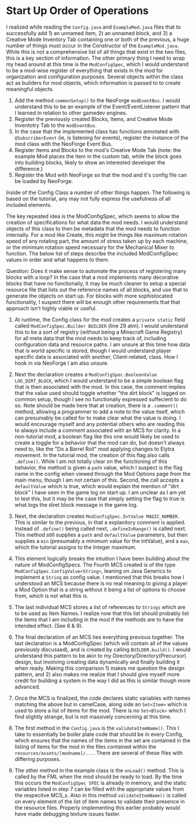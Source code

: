 # Start Up Order of Operations

I realized while reading the `Config.java` and `ExampleMod.java` files that to successfully add 1) an unnamed item, 2) an unnamed block, and 3) a Creative Mode Inventory Tab containing one or both of the previous, a huge number of things must occur in the Constructor of the `ExampleMod.java`. While this is not a comprehensive list of all things that exist in the two files, this is a key section of information. The other primary thing I need to wrap my head around at this time is the `ModConfigSpec`, which I would understand to be a mod-wise register of everything that exists in the mod for organization and configuration purposes. Several objects within the class act as builders for mod objects, which information is passed to to create meaningful objects.

1. Add the method `commonSetup()` to the NeoForge `modEventBus`. I would understand this to be an example of the Event/EventListener pattern that I learned in relation to other gamedev engines.
2. Register the previously created Blocks, Items, and Creative Mode Inventotry Tab to the `modEventBus`.
3. In the case that the implemented class has functions annotated with `@SubscriberEvent` (ie, is listening for events), register the instance of the mod class with the NeoForge Event Bus.
4. Register Items and Blocks to the mod's Creative Mode Tab (note: the example Mod places the item in the custom tab, while the block goes into building blocks, likely to show an interested developer the difference.)
5. Register the Mod with NeoForge so that the mod and it's config file can be loaded by NeoForge.



Inside of the Config Class a number of other things happen. The following is based on the tutorial, any may not fully express the usefulness of all included elements.

The key repeated idea is the ModConfigSpec, which seems to allow the creation of specifications for what data the mod needs. I would understand objects of this class to then be metadata that the mod needs to function internally. For a mod like Create, this might be things like maximum rotation speed of any rotating part, the amount of stress taken up by each machine, or the minimum rotation speed necessary for the Mechanical Mixer to function. The below list of steps describe the included ModConfigSpec values in order and what happens to them.

Question: Does it make sense to automate the process of registering many blocks with a loop? In the case that a mod implements many decorative blocks that have no functionaliy, it may be much cleaner to setup a special resource file that lists out the reference names of all blocks, and use that to generate the objects on start up. For blocks with more sophistocated functionality, I suspect there will be enough other requirements that that approach isn't highly viable or useful.

1. At runtime, the Config class for the mod creates a `private static` field called `ModConfigSpec.Builder BUILDER` (line 29 atm). I would understand this to be a sort of registry (without being a Minecraft Game Registry) for all meta data that the mod needs to keep track of, including configuration data and resource paths. I am unsure at this time how data that is world specific is stored, though I would understand player specific data is associated with another, Client-related, class. How I hook in via NeoForge I am also unsure. 

2. Next the declaration creates a `ModConfigSpec.BooleanValue LOG_DIRT_BLOCK`, which I would understand to be a simple boolean flag that is then associated with the mod. In this case, the comment implies that the value used should toggle whether "the dirt block" is logged on common setup, though I see no functionaliy expressed suffecient to do so. Note should be made here that at creation, there is a `.comment()` method, allowing a programmer to add a note to the value itself, which can presumably be called for to make clear what the value is doing. I would encourage myself and any potential others who are reading this to always include a comment associated with an MCS for clarity. In a non-tutorial mod, a boolean flag like this one would likely be used to create a toggle for a behavior that the mod can do, but doesn't always need to, like the "Do a Barrel Roll" mod applying changes to Elytra movement. In the tutorial mod, the creation of this flag also calls `.define()`. While I am not totally clear on the functioning of this behavior, the method is given a `path` value, which I suspect is the flag name in the config when viewed through the Mod Options page from the main menu, though I am not certain of this. Second, the call accepts a `defaultValue` which is true, which would explain the mention of "dirt block" I have seen in the game log on start up. I am unclear as I am yet to test this, but it may be the case that simply setting the flag to true is what logs the diret block message in the game log.

3. Next, the declaration creates `ModConfigSpec.IntValue MAGIC_NUMBER`. This is similar to the previous, in that a explanitory comment is applied. Instead of `.define()` being called next, `.defineInRange()` is called next. This method still supplies a `path` and `defaultValue` parameters, but then supplies a `min` (presumably a minimum value for the IntValue), and a `max`, which the tutorial assigns to the Integer maximum.

4. This element logically breaks the intuition I have been building about the nature of ModConfigSpecs. The Fourth MCS created is of the type `ModConfigSpec.ConfigValue<String>`, leaning on Java Generics to implement a `String` as config value. I mentioned that this breaks how I understood an MCS because there is no real meaning to giving a player a Mod Option that is a string without it being a list of options to choose from, which is not what this is.

5. The last individual MCS stores a list of references to `Strings` which are to be used as Item Names. I realize now that this list should probably list the items that I am including in the mod if the methods are to have the intended effect. (See 8 & 9). 

6. The final declaration of an MCS ties everything previous together. The last declaration is a ModConfigSpec (which will contain all of the values previously discussed), and is created by calling `BUILDER.build()`. I would understand this pattern to be akin to my Directory/Directory(Precursor) design, but involving creating data dynamically and finally building it when ready. Making this comparison 1) makes me question the design pattern, and 2) also makes me realize that I should give myself more credit for building a system in the way I did as this is similar though more advanced.

7. Once the MCS is finalized, the code declares static variables with names matching the above but in camelCase, along side an `Set<Item>` which is used to store a list of items for the mod. There is no `Set<Block>` which I find slightly strange, but is not massively concerning at this time. 

8. The first method in the `Config.java` is the `validateItemName()`. This I take to essentially be boiler plate code that should be in every Config, which ensures that the names of the items in the set are contained in the listing of items for the mod in the files contained within the `resources/assets/[modname]/...`. There are several of these files with differing purposes.

9. The other method in the example class is the `onLoad()` method. This is called by the FML when the mod should be ready to load. By the time this occurs the `ModConfigSpec SPEC` is already in memory, and the static variables listed in step 7 can be filled with the appropriate values from the respecitve MCS_s. Also in this method `validateItemName()` is called on every element of the list of item names to validate their presence in the resource files. Properly implementing this earlier probably would have made debugging texture issues faster.